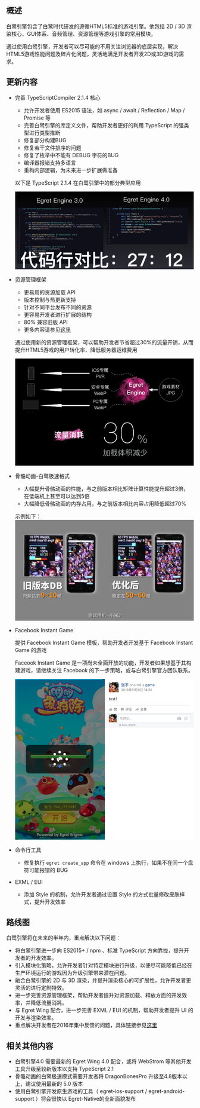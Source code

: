 
## 概述

白鹭引擎包含了白鹭时代研发的遵循HTML5标准的游戏引擎。他包括 2D / 3D 渲染核心、GUI体系、音频管理、资源管理等游戏引擎的常用模块。

通过使用白鹭引擎，开发者可以尽可能的不用关注浏览器的底层实现，解决HTML5游戏性能问题及碎片化问题，灵活地满足开发者开发2D或3D游戏的需求。



## 更新内容

* 完善 TypeScriptCompiler 2.1.4 核心
    * 允许开发者使用 ES2015 语法，如 async / await / Reflection / Map / Promise 等
    * 完善白鹭引擎的库定义文件，帮助开发者更好的利用 TypeScript 的强类型进行类型推断
    * 修复部分构建BUG
    * 修复若干文件排序的问题
    * 修复了枚举中不能有 DEBUG 字符的BUG
    * 编译器报错支持多语言
    * 重构内部逻辑，为未来进一步扩展做准备
    
    以下是 TypeScript 2.1.4 在白鹭引擎中的部分典型应用
    
    ![TypeScript 2.1.4 特性概述](typescript.jpg)

* 资源管理框架
    * 更易用的资源加载 API
    * 版本控制与热更新支持
    * 针对不同平台发布不同的资源
    * 更容易开发者进行扩展的结构
    * 80% 兼容旧版 API
    * 更多内容请参见[这里](https://github.com/egret-labs/resourcemanager)

    通过使用新的资源管理框架，可以帮助开发者节省超过30%的流量开销，从而提升HTML5游戏的用户转化率、降低服务器运维费用
    
    ![资源管理框架](res.jpg)

* 骨骼动画-白鹭极速格式
    * 大幅提升骨骼动画的性能，与之前版本相比矩阵计算性能提升超过3倍，在低端机上甚至可以达到5倍
    * 大幅降低骨骼动画的内存占用，与之前版本相比内容占用降低超过70%

    示例如下：
    ![白鹭极速格式](db.jpg)

* Facebook Instant Game
    
    提供 Facebook Instant Game 模板，帮助开发者开发基于 Facebook Instant Game 的游戏 
    
    Faceook Instant Game 是一项尚未全面开放的功能，开发者如果想基于其构建游戏，请继续关注 Facebook 的下一步策略，或与白鹭引擎官方团队联系。

    ![Instant Game](fb.png)

* 命令行工具
    * 修复执行 ``` egret create_app ``` 命令在 windows 上执行，如果不在同一个盘符可能报错的 BUG

* EXML / EUI
    * 添加 Style 的机制，允许开发者通过设置 Style 的方式批量修改皮肤样式，提升开发效率

## 路线图

白鹭引擎将在未来的半年内，重点解决以下问题：

* 将白鹭引擎进一步向 ES2015+ / npm 、标准 TypeScript 方向靠拢，提升开发者的开发效率。
* 引入模块化策略，允许开发者针对特定模块进行升级，以便尽可能降低已经在生产环境运行的游戏因为升级引擎带来潜在问题。
* 融合白鹭引擎的 2D 与 3D 渲染，并提升渲染核心的可扩展性，允许开发者更灵活的进行定制特效。
* 进一步完善资源管理框架，帮助开发者提升对资源加载、释放方面的开发效率，并降低流量消耗。
* 与 Egret Wing 配合，进一步完善 EXML / EUI 的机制，帮助开发者提升 UI 的开发与渲染效率。
* 重点解决开发者在2016年集中反馈的问题，具体链接参见[这里](http://bbs.egret.com/thread-25005-1-1.html)

## 相关其他内容
* 白鹭引擎4.0 需要最新的 Egret Wing 4.0 配合，或将 WebStrom 等其他开发工具升级至较新版本以支持 TypeScript 2.1
* 骨骼动画的白鹭极速模式需要开发者将 DragonBonesPro 升级至4.8版本以上，建议使用最新的 5.0 版本
* 使用白鹭引擎开发原生游戏的工具（ egret-ios-support / egret-android-support ）将会很快以 Egret-Native的全新面貌发布

